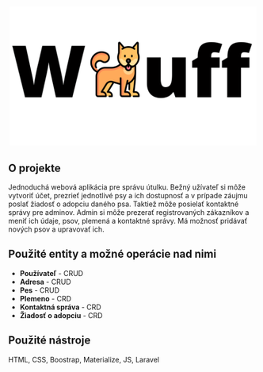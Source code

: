 <p align="center"><img src="public/images/logo.png" width="500"></p>

## O projekte
  
Jednoduchá webová aplikácia pre správu útulku. Bežný užívateľ si môže vytvoriť účet, prezrieť jednotlivé psy a ich dostupnosť a v prípade záujmu poslať žiadosť o adopciu daného psa. Taktiež môže posielať kontaktné správy pre adminov. Admin si môže prezerať registrovaných zákazníkov a meniť ich údaje, psov, plemená a kontaktné správy. Má možnosť pridávať nových psov a upravovať ich.  

## Použité entity a možné operácie nad nimi
- **Používateľ** - CRUD
- **Adresa** - CRUD
- **Pes** - CRUD
- **Plemeno** - CRD
- **Kontaktná správa** - CRD
- **Žiadosť o adopciu** - CRD

## Použité nástroje

HTML, CSS, Boostrap, Materialize, JS, Laravel


